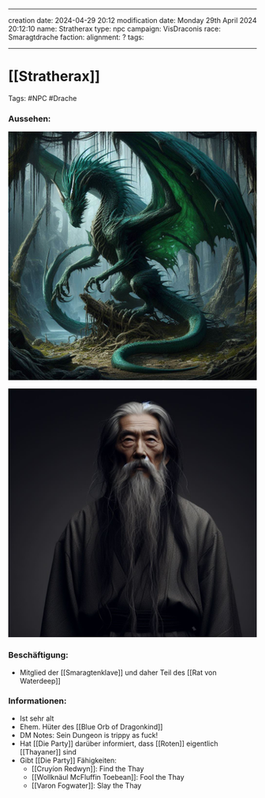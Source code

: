 
---
creation date: 2024-04-29 20:12 
modification date: Monday 29th April 2024 20:12:10 
name: Stratherax
type: npc 
campaign: VisDraconis
race: Smaragtdrache
faction:
alignment: ?
tags:

--- 

# [[Stratherax]]

Tags: #NPC #Drache

### Aussehen:
![Stratherax](../assets/images/NPCs/Stratherax.png "Emerald green dragon in ruin in a forest with barbels, long and winding nack and body, big wings, strong legs, full body shot, realistic, concept art, dark fantasy")

![Stratherax in Menschengestalt](../assets/images/NPCs/Stratherax_Human.png "Elderly asian man with two long thin strains of beard like barbels, black hair, grey robe, full body shot, realistic, concept art, dark fantasy")

### Beschäftigung:
- Mitglied der [[Smaragtenklave]] und daher Teil des [[Rat von Waterdeep]]

### Informationen:
- Ist sehr alt
- Ehem. Hüter des [[Blue Orb of Dragonkind]]
- DM Notes: Sein Dungeon is trippy as fuck! 
- Hat [[Die Party]] darüber informiert, dass [[Roten]] eigentlich [[Thayaner]] sind
- Gibt [[Die Party]] Fähigkeiten:
	- [[Cruyíon Redwyn]]: Find the Thay
	- [[Wollknäul McFluffin Toebean]]: Fool the Thay
	- [[Varon Fogwater]]: Slay the Thay

